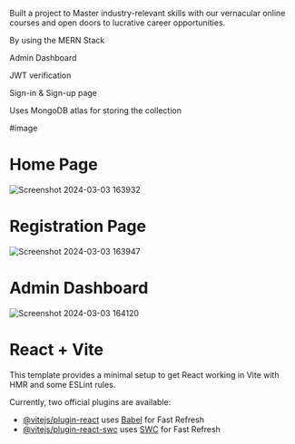 Built a project to Master industry-relevant skills with our vernacular online courses and open doors to lucrative career opportunities.

By using the MERN Stack

Admin Dashboard 

JWT verification

Sign-in & Sign-up page

Uses MongoDB atlas for storing the collection

#image
# Home Page
![Screenshot 2024-03-03 163932](https://github.com/Mahakprajapat/Technical-Classes-MERN-Project-/assets/147261796/6712fbec-8b28-484d-b93e-f7b2287a53e7)

# Registration Page
![Screenshot 2024-03-03 163947](https://github.com/Mahakprajapat/Technical-Classes-MERN-Project-/assets/147261796/b2e7011f-4267-46f3-bbe8-8217f129c306)


# Admin Dashboard
![Screenshot 2024-03-03 164120](https://github.com/Mahakprajapat/Technical-Classes-MERN-Project-/assets/147261796/f5875add-ae19-4197-adce-891e7972830b)




# React + Vite

This template provides a minimal setup to get React working in Vite with HMR and some ESLint rules.

Currently, two official plugins are available:

- [@vitejs/plugin-react](https://github.com/vitejs/vite-plugin-react/blob/main/packages/plugin-react/README.md) uses [Babel](https://babeljs.io/) for Fast Refresh
- [@vitejs/plugin-react-swc](https://github.com/vitejs/vite-plugin-react-swc) uses [SWC](https://swc.rs/) for Fast Refresh
